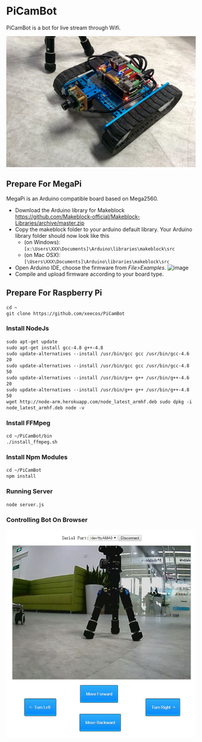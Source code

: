 # PiCamBot
PiCamBot is a bot for live stream through Wifi. 

![image](https://github.com/xeecos/PiCamBot/raw/master/images/2.jpg)

## Prepare For MegaPi
  MegaPi is an Arduino compatible board based on Mega2560.
 * Download the Arduino library for Makeblock https://github.com/Makeblock-official/Makeblock-Libraries/archive/master.zip
 * Copy the makeblock folder to your arduino default library. Your Arduino library folder should now look like this 
   * (on Windows): ```[x:\Users\XXX\Documents]\Arduino\libraries\makeblock\src```
   * (on Mac OSX): ```[\Users\XXX\Documents]\Arduino\libraries\makeblock\src```
 * Open Arduino IDE, choose the firmware from <em>File&gt;Examples</em>.
 ![image](https://raw.githubusercontent.com/Makeblock-official/PythonForMegaPi/master/images/firmware.jpg)
 * Compile and upload firmware according to your board type.
## Prepare For Raspberry Pi
```
cd ~
git clone https://github.com/xeecos/PiCamBot
```
### Install NodeJs
```
sudo apt-get update
sudo apt-get install gcc-4.8 g++-4.8
sudo update-alternatives --install /usr/bin/gcc gcc /usr/bin/gcc-4.6 20
sudo update-alternatives --install /usr/bin/gcc gcc /usr/bin/gcc-4.8 50
sudo update-alternatives --install /usr/bin/g++ g++ /usr/bin/g++-4.6 20
sudo update-alternatives --install /usr/bin/g++ g++ /usr/bin/g++-4.8 50
wget http://node-arm.herokuapp.com/node_latest_armhf.deb sudo dpkg -i node_latest_armhf.deb node -v
```
### Install FFMpeg
```
cd ~/PiCamBot/bin
./install_ffmpeg.sh
```
### Install Npm Modules
```
cd ~/PiCamBot
npm install
```
### Running Server
```
node server.js
```
### Controlling Bot On Browser

![image](https://github.com/xeecos/PiCamBot/raw/master/images/1.jpg)

